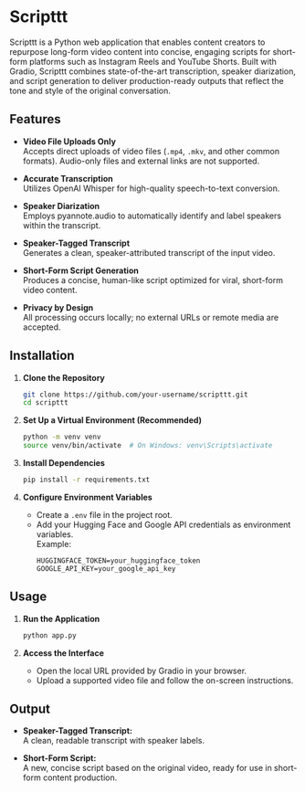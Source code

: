 # Scripttt

Scripttt is a Python web application that enables content creators to repurpose long-form video content into concise, engaging scripts for short-form platforms such as Instagram Reels and YouTube Shorts. Built with Gradio, Scripttt combines state-of-the-art transcription, speaker diarization, and script generation to deliver production-ready outputs that reflect the tone and style of the original conversation.

## Features

- **Video File Uploads Only**  
  Accepts direct uploads of video files (`.mp4`, `.mkv`, and other common formats). Audio-only files and external links are not supported.

- **Accurate Transcription**  
  Utilizes OpenAI Whisper for high-quality speech-to-text conversion.

- **Speaker Diarization**  
  Employs pyannote.audio to automatically identify and label speakers within the transcript.

- **Speaker-Tagged Transcript**  
  Generates a clean, speaker-attributed transcript of the input video.

- **Short-Form Script Generation**  
  Produces a concise, human-like script optimized for viral, short-form video content.

- **Privacy by Design**  
  All processing occurs locally; no external URLs or remote media are accepted.

## Installation

1. **Clone the Repository**
   ```bash
   git clone https://github.com/your-username/scripttt.git
   cd scripttt
   ```

2. **Set Up a Virtual Environment (Recommended)**
   ```bash
   python -m venv venv
   source venv/bin/activate  # On Windows: venv\Scripts\activate
   ```

3. **Install Dependencies**
   ```bash
   pip install -r requirements.txt
   ```

4. **Configure Environment Variables**
   - Create a `.env` file in the project root.
   - Add your Hugging Face and Google API credentials as environment variables.  
     Example:
     ```
     HUGGINGFACE_TOKEN=your_huggingface_token
     GOOGLE_API_KEY=your_google_api_key
     ```

## Usage

1. **Run the Application**
   ```bash
   python app.py
   ```

2. **Access the Interface**
   - Open the local URL provided by Gradio in your browser.
   - Upload a supported video file and follow the on-screen instructions.

## Output

- **Speaker-Tagged Transcript:**  
  A clean, readable transcript with speaker labels.

- **Short-Form Script:**  
  A new, concise script based on the original video, ready for use in short-form content production.

